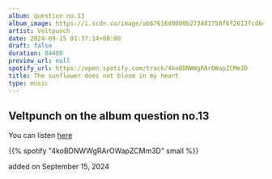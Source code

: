 ```yaml
---
album: question no.13
album_image: https://i.scdn.co/image/ab67616d0000b273481758f6f2613fcd644ffc38
artist: Veltpunch
date: 2024-09-15 01:37:14+00:00
draft: false
duration: 84400
preview_url: null
spotify_url: https://open.spotify.com/track/4koBDNWWgRArOWapZCMm3D
title: The sunflower does not bloom in my heart
type: music
---
```



## Veltpunch on the album question no.13

You can listen [here](https://open.spotify.com/track/4koBDNWWgRArOWapZCMm3D)

{{% spotify "4koBDNWWgRArOWapZCMm3D" small %}}

added on September 15, 2024